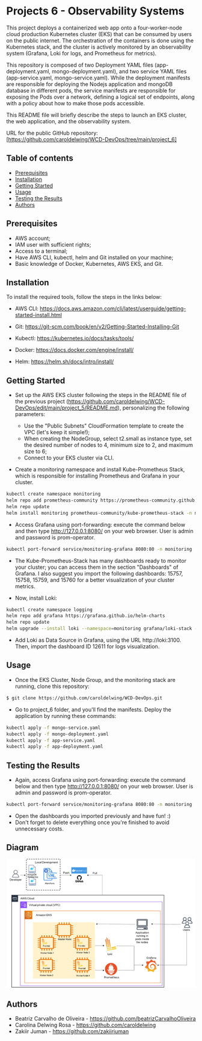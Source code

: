 # Projects 6 - Observability Systems

This project deploys a containerized web app onto a four-worker-node cloud production Kubernetes cluster (EKS) that can be consumed by users on the public internet. The orchestration of the containers is done using the Kubernetes stack, and the cluster is actively monitored by an observability system (Grafana, Loki for logs, and Prometheus for metrics).

This repository is composed of two Deployment YAML files (app-deployment.yaml, mongo-deployment.yaml), and two service YAML files (app-service.yaml, mongo-service.yaml). While the deployment manifests are responsible for deploying the Nodejs application and mongoDB database in different pods, the service manifests are responsible for exposing the Pods over a network, defining a logical set of endpoints, along with a policy about how to make those pods accessible.

This README file will briefly describe the steps to launch an EKS cluster, the web application, and the observability system.

URL for the public GitHub repository: [https://github.com/caroldelwing/WCD-DevOps/tree/main/project_6]

## Table of contents

- [Prerequisites](#prerequisites)
- [Installation](#installation)
- [Getting Started](#getting-started)
- [Usage](#usage)
- [Testing the Results](#testing-the-results)
- [Authors](#authors)

## Prerequisites

- AWS account;
- IAM user with sufficient rights;
- Access to a terminal;
- Have AWS CLI, kubectl, helm and Git installed on your machine;
- Basic knowledge of Docker, Kubernetes, AWS EKS, and Git. 

## Installation

To install the required tools, follow the steps in the links below:

- AWS CLI:
https://docs.aws.amazon.com/cli/latest/userguide/getting-started-install.html

- Git:
https://git-scm.com/book/en/v2/Getting-Started-Installing-Git

- Kubectl:
https://kubernetes.io/docs/tasks/tools/

- Docker:
https://docs.docker.com/engine/install/

- Helm:
https://helm.sh/docs/intro/install/

## Getting Started

- Set up the AWS EKS cluster following the steps in the README file of the previous project (https://github.com/caroldelwing/WCD-DevOps/edit/main/project_5/README.md), personalizing the following parameters:
    - Use the "Public Subnets" CloudFormation template to create the VPC (let's keep it simple!);
    - When creating the NodeGroup, select t2.small as instance type, set the desired number of nodes to 4, minimum size to 2, and maximum size to 6;
    - Connect to your EKS cluster via CLI.


- Create a monitoring namespace and install Kube-Prometheus Stack, which is responsible for installing Prometheus and Grafana in your cluster.
```sh
kubectl create namespace monitoring
helm repo add prometheus-community https://prometheus-community.github.io/helm-charts
helm repo update
helm install monitoring prometheus-community/kube-prometheus-stack -n monitoring
```

- Access Grafana using port-forwarding: execute the command below and then type http://127.0.0.1:8080/ on your web browser. User is admin and password is prom-operator.
```sh
kubectl port-forward service/monitoring-grafana 8080:80 -n monitoring
```

- The Kube-Prometheus-Stack has many dashboards ready to monitor your cluster; you can access them in the section "Dashboards" of Grafana. I also suggest you import the following dashboards: 15757, 15758, 15759, and 15760 for a better visualization of your cluster metrics.

- Now, install Loki:
```sh
kubectl create namespace logging
helm repo add grafana https://grafana.github.io/helm-charts
helm repo update
helm upgrade --install loki --namespace=monitoring grafana/loki-stack --set grafana.enabled=false --set loki.enabled=true --set loki.promtail.enabled=true
```
- Add Loki as Data Source in Grafana, using the URL http://loki:3100. Then, import the dashboard ID 12611 for logs visualization.

## Usage

- Once the EKS Cluster, Node Group, and the monitoring stack are running, clone this repository:
```sh
$ git clone https://github.com/caroldelwing/WCD-DevOps.git
```

- Go to project_6 folder, and you'll find the manifests. Deploy the application by running these commands:
```sh
kubectl apply -f mongo-service.yaml
kubectl apply -f mongo-deployment.yaml
kubectl apply -f app-service.yaml
kubectl apply -f app-deployment.yaml
```

## Testing the Results

- Again, access Grafana using port-forwarding: execute the command below and then type http://127.0.0.1:8080/ on your web browser. User is admin and password is prom-operator.
```sh
kubectl port-forward service/monitoring-grafana 8080:80 -n monitoring
```
- Open the dashboards you imported previously and have fun! :)
- Don't forget to delete everything once you're finished to avoid unnecessary costs.

## Diagram

![Diagram of Project 6](Diagram-6.jpg)

## Authors

- Beatriz Carvalho de Oliveira - https://github.com/beatrizCarvalhoOliveira
- Carolina Delwing Rosa - https://github.com/caroldelwing
- Zakiir Juman - https://github.com/zakiirjuman

